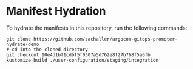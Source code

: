 # Manifest Hydration

To hydrate the manifests in this repository, run the following commands:

```shell
git clone https://github.com/zachaller/argocon-gitops-promoter-hydrate-demo
# cd into the cloned directory
git checkout 10e4d1bf1cdbf5f0307a5d762e8f27b768f5a6fb
kustomize build ./user-configuration/staging/integration
```
